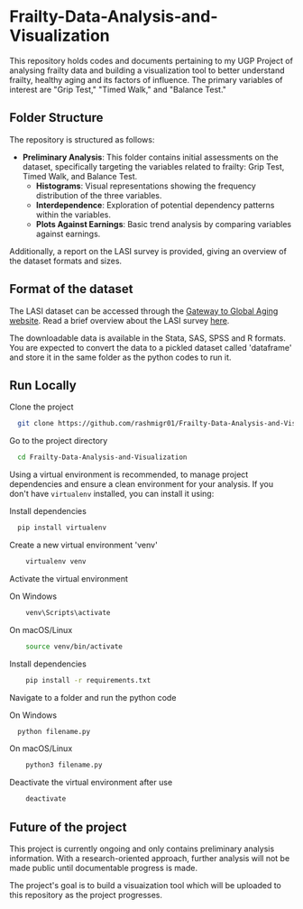 
# Frailty-Data-Analysis-and-Visualization

This repository holds codes and documents pertaining to my UGP Project of analysing frailty data and building a visualization tool to better understand frailty, healthy aging and its factors of influence. The primary variables of interest are "Grip Test," "Timed Walk," and "Balance Test."



## Folder Structure

The repository is structured as follows:

- **Preliminary Analysis**: This folder contains initial assessments on the dataset, specifically targeting the variables related to frailty: Grip Test, Timed Walk, and Balance Test.
  - **Histograms**: Visual representations showing the frequency distribution of the three variables.
  - **Interdependence**: Exploration of potential dependency patterns within the variables.
  - **Plots Against Earnings**: Basic trend analysis by comparing variables against earnings.

Additionally, a report on the LASI survey is provided, giving an overview of the dataset formats and sizes.


## Format of the dataset

The LASI dataset can be accessed through the [Gateway to Global Aging website](https://g2aging.org/?section=lasi-downloads). Read a brief overview about the LASI survey [here](https://g2aging.org/survey-overview).

The downloadable data is available in the Stata, SAS, SPSS and R formats. You are expected to convert the data to a pickled dataset called 'dataframe' and store it in the same folder as the python codes to run it.
## Run Locally

Clone the project

```bash
  git clone https://github.com/rashmigr01/Frailty-Data-Analysis-and-Visualization.git
```

Go to the project directory

```bash
  cd Frailty-Data-Analysis-and-Visualization
```

Using a virtual environment is recommended, to manage project dependencies and ensure a clean environment for your analysis. If you don't have `virtualenv` installed, you can install it using:

Install dependencies

```bash
  pip install virtualenv
```
Create a new virtual environment 'venv'

```bash
    virtualenv venv
```

Activate the virtual environment

On Windows

```bash
    venv\Scripts\activate
```

On macOS/Linux

```bash
    source venv/bin/activate
```

Install dependencies

```bash
    pip install -r requirements.txt
```

Navigate to a folder and run the python code

On Windows

```bash
  python filename.py
```

On macOS/Linux

```bash
    python3 filename.py
```

Deactivate the virtual environment after use

```bash
    deactivate
```


## Future of the project

This project is currently ongoing and only contains preliminary analysis information. With a research-oriented approach, further analysis will not be made public until documentable progress is made.

The project's goal is to build a visuaization tool which will be uploaded to this repository as the project progresses.